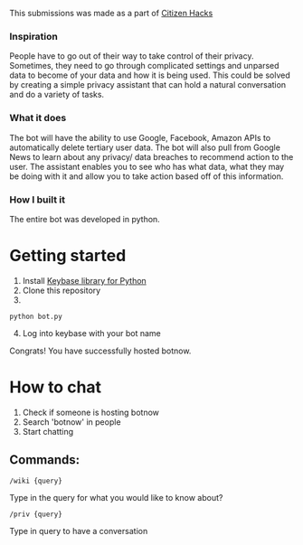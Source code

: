 This submissions was made as a part of [Citizen Hacks](https://citizenhacks.devpost.com)

### Inspiration
People have to go out of their way to take control of their privacy. Sometimes, they need to go through complicated settings and unparsed data to become of your data and how it is being used. This could be solved by creating a simple privacy assistant that can hold a natural conversation and do a variety of tasks.

### What it does
The bot will have the ability to use Google, Facebook, Amazon APIs to automatically delete tertiary user data. The bot will also pull from Google News to learn about any privacy/ data breaches to recommend action to the user. The assistant enables you to see who has what data, what they may be doing with it and allow you to take action based off of this information.

### How I built it
The entire bot was developed in python.

# Getting started

1. Install [Keybase library for Python](https://github.com/keybase/pykeybasebot)
2. Clone this repository
3. 
```
python bot.py
```
4. Log into keybase with your bot name

Congrats! You have successfully hosted botnow.

# How to chat

1. Check if someone is hosting botnow
2. Search 'botnow' in people
3. Start chatting

## Commands:

```
/wiki {query}
```
Type in the query for what you would like to know about?

```
/priv {query}
```
Type in query to have a conversation
